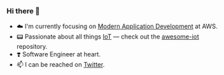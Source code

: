 ### Hi there 👋

- ☁️ I'm currently focusing on [Modern Application Development](https://pages.awscloud.com/rs/112-TZM-766/images/MAD_modern_application_eBook.pdf) at AWS.
- 📟 Passionate about all things [IoT](https://en.wikipedia.org/wiki/Internet_of_things) — check out the [awesome-iot](https://github.com/HQarroum/awesome-iot) repository.
- ❣️ Software Engineer at heart.
- 📫 I can be reached on [Twitter](https://twitter.com/HalimQarroum).
